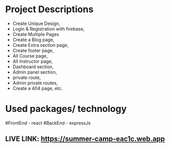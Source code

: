 # Project Descriptions

- Create Unique Design,
- Login & Registration with firebase,
- Create Multiple Pages
- Create a Blog page,
- Create Extra section page,
- Create footer page,
- All Course page,
- All Instructor page,
- Dashboard section,
- Admin panel section,
- private route,
- Admin private routes,
- Create a 404 page, etc.

# Used packages/ technology

#FrontEnd - react
#BackEnd - expressJs

## LIVE LINK: https://summer-camp-eac1c.web.app
